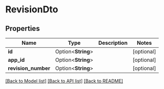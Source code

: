 # RevisionDto

## Properties

Name | Type | Description | Notes
------------ | ------------- | ------------- | -------------
**id** | Option<**String**> |  | [optional]
**app_id** | Option<**String**> |  | [optional]
**revision_number** | Option<**String**> |  | [optional]

[[Back to Model list]](../README.md#documentation-for-models) [[Back to API list]](../README.md#documentation-for-api-endpoints) [[Back to README]](../README.md)


